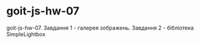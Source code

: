 # goit-js-hw-07
goit-js-hw-07. Завдання 1 - галерея зображень. Завдання 2 - бібліотека SimpleLightbox
